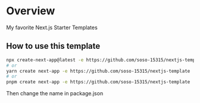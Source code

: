 # Overview

My favorite Next.js Starter Templates

## How to use this template

```bash
npx create-next-app@latest -e https://github.com/soso-15315/nextjs-template
# or
yarn create next-app -e https://github.com/soso-15315/nextjs-template
# or
pnpm create next-app -e https://github.com/soso-15315/nextjs-template
```

Then change the name in package.json
